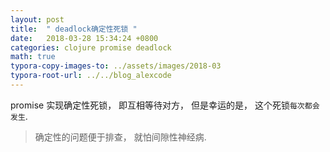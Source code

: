 ```yaml
---
layout: post
title:  " deadlock确定性死锁 "
date:   2018-03-28 15:34:24 +0800
categories: clojure promise deadlock
math: true
typora-copy-images-to: ../assets/images/2018-03
typora-root-url: ../../blog_alexcode
---
```

promise 实现确定性死锁， 即互相等待对方， 但是幸运的是， 这个死锁`每次都会发生`.

> 确定性的问题便于排查， 就怕间隙性神经病.





<script src="https://gist.github.com/foxlog/6c80eed40a4b3b9665a4a04dadfe5f93.js"></script>




